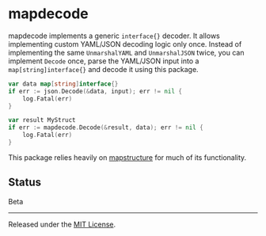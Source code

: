 mapdecode
=========

mapdecode implements a generic `interface{}` decoder. It allows implementing
custom YAML/JSON decoding logic only once. Instead of implementing the same
`UnmarshalYAML` and `UnmarshalJSON` twice, you can implement `Decode` once,
parse the YAML/JSON input into a `map[string]interface{}` and decode it using
this package.

```go
var data map[string]interface{}
if err := json.Decode(&data, input); err != nil {
    log.Fatal(err)
}

var result MyStruct
if err := mapdecode.Decode(&result, data); err != nil {
    log.Fatal(err)
}
```

This package relies heavily on [mapstructure] for much of its functionality.

  [mapstructure]: https://github.com/mitchellh/mapstructure

Status
------

Beta

-------------------------------------------------------------------------------

Released under the [MIT License].

  [MIT License]: LICENSE.txt
